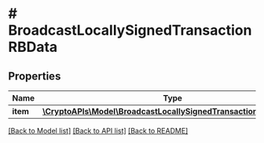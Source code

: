# # BroadcastLocallySignedTransactionRBData

## Properties

Name | Type | Description | Notes
------------ | ------------- | ------------- | -------------
**item** | [**\CryptoAPIs\Model\BroadcastLocallySignedTransactionRBDataItem**](BroadcastLocallySignedTransactionRBDataItem.md) |  |

[[Back to Model list]](../../README.md#models) [[Back to API list]](../../README.md#endpoints) [[Back to README]](../../README.md)
